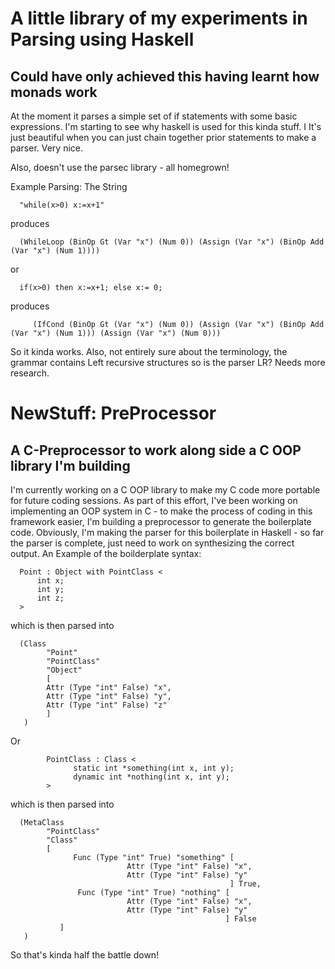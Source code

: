 # A little library of my experiments in Parsing using Haskell
## Could have only achieved this having learnt how monads work

At the moment it parses a simple set of if statements with some basic expressions. I'm starting to see why haskell is used for this kinda stuff. I
It's just beautiful when you can just chain together prior statements to make a parser. Very nice.

Also, doesn't use the parsec library - all homegrown!

Example Parsing:
The String


      "while(x>0) x:=x+1"



produces



      (WhileLoop (BinOp Gt (Var "x") (Num 0)) (Assign (Var "x") (BinOp Add (Var "x") (Num 1))))



or



      if(x>0) then x:=x+1; else x:= 0;




produces



         (IfCond (BinOp Gt (Var "x") (Num 0)) (Assign (Var "x") (BinOp Add (Var "x") (Num 1))) (Assign (Var "x") (Num 0)))
 
 So it kinda works.
Also, not entirely sure about the terminology, the grammar contains Left recursive structures so is the parser LR?
Needs more research.

# NewStuff: PreProcessor
## A C-Preprocessor to work along side a C OOP library I'm building
I'm currently working on a C OOP library to make my C code more portable for future coding sessions. As part of this effort, I've been working on implementing an OOP system in C - to make the process of coding in this framework easier, I'm building a preprocessor to generate the boilerplate code.
Obviously, I'm making the parser for this boilerplate in Haskell - so far the parser is complete, just need to work on synthesizing the correct output.
An Example of the boilderplate syntax:

      Point : Object with PointClass <
	      int x;
	      int y;
	      int z;
      >
 which is then parsed into
 
      (Class 
            "Point" 
            "PointClass" 
            "Object" 
            [
            Attr (Type "int" False) "x",
            Attr (Type "int" False) "y",
            Attr (Type "int" False) "z"
            ]
       )
Or

            PointClass : Class <
                  static int *something(int x, int y);
                  dynamic int *nothing(int x, int y);
            >
which is then parsed into

      (MetaClass 
            "PointClass"
            "Class"
            [
                  Func (Type "int" True) "something" [
                              Attr (Type "int" False) "x",
                              Attr (Type "int" False) "y"
                                                     ] True,
                   Func (Type "int" True) "nothing" [
                              Attr (Type "int" False) "x",
                              Attr (Type "int" False) "y"
                                                    ] False
	           ]
       )
       
 So that's kinda half the battle down!
